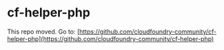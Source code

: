 cf-helper-php
=============

This repo moved. Go to: [https://github.com/cloudfoundry-community/cf-helper-php](https://github.com/cloudfoundry-community/cf-helper-php)


